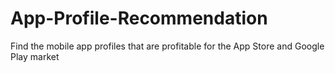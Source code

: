 # App-Profile-Recommendation
Find the mobile app profiles that are profitable for the App Store and Google Play market
